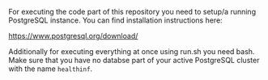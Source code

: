 For executing the code part of this repository you need to setup/a running PostgreSQL instance. You can find installation instructions here:

https://www.postgresql.org/download/

Additionally for executing everything at once using run.sh you need bash. Make sure that you have no databse part of your active PostgreSQL cluster with the name `healthinf`.
